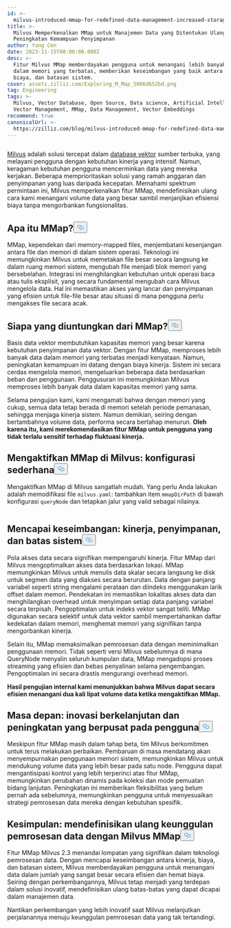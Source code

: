```yaml
---
id: >-
  milvus-introduced-mmap-for-redefined-data-management-increased-storage-capability.md
title: >-
  Milvus Memperkenalkan MMap untuk Manajemen Data yang Ditentukan Ulang dan
  Peningkatan Kemampuan Penyimpanan
author: Yang Cen
date: 2023-11-15T00:00:00.000Z
desc: >-
  Fitur Milvus MMap memberdayakan pengguna untuk menangani lebih banyak data
  dalam memori yang terbatas, memberikan keseimbangan yang baik antara performa,
  biaya, dan batasan sistem.
cover: assets.zilliz.com/Exploring_M_Map_5086d652bd.png
tag: Engineering
tags: >-
  Milvus, Vector Database, Open Source, Data science, Artificial Intelligence,
  Vector Management, MMap, Data Management, Vector Embeddings
recommend: true
canonicalUrl: >-
  https://zilliz.com/blog/milvus-introduced-mmap-for-redefined-data-management-increased-storage-capability
---
```

<p>
  <span class="img-wrapper">
    <img translate="no" src="https://assets.zilliz.com/Exploring_M_Map_5086d652bd.png" alt="" class="doc-image" id="" />
    <span></span>
  </span>
</p>
<p><a href="https://zilliz.com/what-is-milvus">Milvus</a> adalah solusi tercepat dalam <a href="https://zilliz.com/blog/what-is-a-real-vector-database">database vektor</a> sumber terbuka, yang melayani pengguna dengan kebutuhan kinerja yang intensif. Namun, keragaman kebutuhan pengguna mencerminkan data yang mereka kerjakan. Beberapa memprioritaskan solusi yang ramah anggaran dan penyimpanan yang luas daripada kecepatan. Memahami spektrum permintaan ini, Milvus memperkenalkan fitur MMap, mendefinisikan ulang cara kami menangani volume data yang besar sambil menjanjikan efisiensi biaya tanpa mengorbankan fungsionalitas.</p>
<h2 id="What-is-MMap" class="common-anchor-header">Apa itu MMap?<button data-href="#What-is-MMap" class="anchor-icon" translate="no">
      <svg translate="no"
        aria-hidden="true"
        focusable="false"
        height="20"
        version="1.1"
        viewBox="0 0 16 16"
        width="16"
      >
        <path
          fill="#0092E4"
          fill-rule="evenodd"
          d="M4 9h1v1H4c-1.5 0-3-1.69-3-3.5S2.55 3 4 3h4c1.45 0 3 1.69 3 3.5 0 1.41-.91 2.72-2 3.25V8.59c.58-.45 1-1.27 1-2.09C10 5.22 8.98 4 8 4H4c-.98 0-2 1.22-2 2.5S3 9 4 9zm9-3h-1v1h1c1 0 2 1.22 2 2.5S13.98 12 13 12H9c-.98 0-2-1.22-2-2.5 0-.83.42-1.64 1-2.09V6.25c-1.09.53-2 1.84-2 3.25C6 11.31 7.55 13 9 13h4c1.45 0 3-1.69 3-3.5S14.5 6 13 6z"
        ></path>
      </svg>
    </button></h2><p>MMap, kependekan dari memory-mapped files, menjembatani kesenjangan antara file dan memori di dalam sistem operasi. Teknologi ini memungkinkan Milvus untuk memetakan file besar secara langsung ke dalam ruang memori sistem, mengubah file menjadi blok memori yang bersebelahan. Integrasi ini menghilangkan kebutuhan untuk operasi baca atau tulis eksplisit, yang secara fundamental mengubah cara Milvus mengelola data. Hal ini memastikan akses yang lancar dan penyimpanan yang efisien untuk file-file besar atau situasi di mana pengguna perlu mengakses file secara acak.</p>
<h2 id="Who-benefits-from-MMap" class="common-anchor-header">Siapa yang diuntungkan dari MMap?<button data-href="#Who-benefits-from-MMap" class="anchor-icon" translate="no">
      <svg translate="no"
        aria-hidden="true"
        focusable="false"
        height="20"
        version="1.1"
        viewBox="0 0 16 16"
        width="16"
      >
        <path
          fill="#0092E4"
          fill-rule="evenodd"
          d="M4 9h1v1H4c-1.5 0-3-1.69-3-3.5S2.55 3 4 3h4c1.45 0 3 1.69 3 3.5 0 1.41-.91 2.72-2 3.25V8.59c.58-.45 1-1.27 1-2.09C10 5.22 8.98 4 8 4H4c-.98 0-2 1.22-2 2.5S3 9 4 9zm9-3h-1v1h1c1 0 2 1.22 2 2.5S13.98 12 13 12H9c-.98 0-2-1.22-2-2.5 0-.83.42-1.64 1-2.09V6.25c-1.09.53-2 1.84-2 3.25C6 11.31 7.55 13 9 13h4c1.45 0 3-1.69 3-3.5S14.5 6 13 6z"
        ></path>
      </svg>
    </button></h2><p>Basis data vektor membutuhkan kapasitas memori yang besar karena kebutuhan penyimpanan data vektor. Dengan fitur MMap, memproses lebih banyak data dalam memori yang terbatas menjadi kenyataan. Namun, peningkatan kemampuan ini datang dengan biaya kinerja. Sistem ini secara cerdas mengelola memori, mengeluarkan beberapa data berdasarkan beban dan penggunaan. Penggusuran ini memungkinkan Milvus memproses lebih banyak data dalam kapasitas memori yang sama.</p>
<p>Selama pengujian kami, kami mengamati bahwa dengan memori yang cukup, semua data tetap berada di memori setelah periode pemanasan, sehingga menjaga kinerja sistem. Namun demikian, seiring dengan bertambahnya volume data, performa secara bertahap menurun. <strong>Oleh karena itu, kami merekomendasikan fitur MMap untuk pengguna yang tidak terlalu sensitif terhadap fluktuasi kinerja.</strong></p>
<h2 id="Enabling-MMap-in-Milvus-a-simple-configuration" class="common-anchor-header">Mengaktifkan MMap di Milvus: konfigurasi sederhana<button data-href="#Enabling-MMap-in-Milvus-a-simple-configuration" class="anchor-icon" translate="no">
      <svg translate="no"
        aria-hidden="true"
        focusable="false"
        height="20"
        version="1.1"
        viewBox="0 0 16 16"
        width="16"
      >
        <path
          fill="#0092E4"
          fill-rule="evenodd"
          d="M4 9h1v1H4c-1.5 0-3-1.69-3-3.5S2.55 3 4 3h4c1.45 0 3 1.69 3 3.5 0 1.41-.91 2.72-2 3.25V8.59c.58-.45 1-1.27 1-2.09C10 5.22 8.98 4 8 4H4c-.98 0-2 1.22-2 2.5S3 9 4 9zm9-3h-1v1h1c1 0 2 1.22 2 2.5S13.98 12 13 12H9c-.98 0-2-1.22-2-2.5 0-.83.42-1.64 1-2.09V6.25c-1.09.53-2 1.84-2 3.25C6 11.31 7.55 13 9 13h4c1.45 0 3-1.69 3-3.5S14.5 6 13 6z"
        ></path>
      </svg>
    </button></h2><p>Mengaktifkan MMap di Milvus sangatlah mudah. Yang perlu Anda lakukan adalah memodifikasi file <code translate="no">milvus.yaml</code>: tambahkan item <code translate="no">mmapDirPath</code> di bawah konfigurasi <code translate="no">queryNode</code> dan tetapkan jalur yang valid sebagai nilainya.</p>
<p>
  <span class="img-wrapper">
    <img translate="no" src="https://assets.zilliz.com/enabling_mmap_a2df88276b.png" alt="" class="doc-image" id="" />
    <span></span>
  </span>
</p>
<h2 id="Striking-the-balance-performance-storage-and-system-limits" class="common-anchor-header">Mencapai keseimbangan: kinerja, penyimpanan, dan batas sistem<button data-href="#Striking-the-balance-performance-storage-and-system-limits" class="anchor-icon" translate="no">
      <svg translate="no"
        aria-hidden="true"
        focusable="false"
        height="20"
        version="1.1"
        viewBox="0 0 16 16"
        width="16"
      >
        <path
          fill="#0092E4"
          fill-rule="evenodd"
          d="M4 9h1v1H4c-1.5 0-3-1.69-3-3.5S2.55 3 4 3h4c1.45 0 3 1.69 3 3.5 0 1.41-.91 2.72-2 3.25V8.59c.58-.45 1-1.27 1-2.09C10 5.22 8.98 4 8 4H4c-.98 0-2 1.22-2 2.5S3 9 4 9zm9-3h-1v1h1c1 0 2 1.22 2 2.5S13.98 12 13 12H9c-.98 0-2-1.22-2-2.5 0-.83.42-1.64 1-2.09V6.25c-1.09.53-2 1.84-2 3.25C6 11.31 7.55 13 9 13h4c1.45 0 3-1.69 3-3.5S14.5 6 13 6z"
        ></path>
      </svg>
    </button></h2><p>Pola akses data secara signifikan mempengaruhi kinerja. Fitur MMap dari Milvus mengoptimalkan akses data berdasarkan lokasi. MMap memungkinkan Milvus untuk menulis data skalar secara langsung ke disk untuk segmen data yang diakses secara berurutan. Data dengan panjang variabel seperti string mengalami perataan dan diindeks menggunakan larik offset dalam memori. Pendekatan ini memastikan lokalitas akses data dan menghilangkan overhead untuk menyimpan setiap data panjang variabel secara terpisah. Pengoptimalan untuk indeks vektor sangat teliti. MMap digunakan secara selektif untuk data vektor sambil mempertahankan daftar kedekatan dalam memori, menghemat memori yang signifikan tanpa mengorbankan kinerja.</p>
<p>Selain itu, MMap memaksimalkan pemrosesan data dengan meminimalkan penggunaan memori. Tidak seperti versi Milvus sebelumnya di mana QueryNode menyalin seluruh kumpulan data, MMap mengadopsi proses streaming yang efisien dan bebas penyalinan selama pengembangan. Pengoptimalan ini secara drastis mengurangi overhead memori.</p>
<p><strong>Hasil pengujian internal kami menunjukkan bahwa Milvus dapat secara efisien menangani dua kali lipat volume data ketika mengaktifkan MMap.</strong></p>
<h2 id="The-road-ahead-continuous-innovation-and-user-centric-enhancements" class="common-anchor-header">Masa depan: inovasi berkelanjutan dan peningkatan yang berpusat pada pengguna<button data-href="#The-road-ahead-continuous-innovation-and-user-centric-enhancements" class="anchor-icon" translate="no">
      <svg translate="no"
        aria-hidden="true"
        focusable="false"
        height="20"
        version="1.1"
        viewBox="0 0 16 16"
        width="16"
      >
        <path
          fill="#0092E4"
          fill-rule="evenodd"
          d="M4 9h1v1H4c-1.5 0-3-1.69-3-3.5S2.55 3 4 3h4c1.45 0 3 1.69 3 3.5 0 1.41-.91 2.72-2 3.25V8.59c.58-.45 1-1.27 1-2.09C10 5.22 8.98 4 8 4H4c-.98 0-2 1.22-2 2.5S3 9 4 9zm9-3h-1v1h1c1 0 2 1.22 2 2.5S13.98 12 13 12H9c-.98 0-2-1.22-2-2.5 0-.83.42-1.64 1-2.09V6.25c-1.09.53-2 1.84-2 3.25C6 11.31 7.55 13 9 13h4c1.45 0 3-1.69 3-3.5S14.5 6 13 6z"
        ></path>
      </svg>
    </button></h2><p>Meskipun fitur MMap masih dalam tahap beta, tim Milvus berkomitmen untuk terus melakukan perbaikan. Pembaruan di masa mendatang akan menyempurnakan penggunaan memori sistem, memungkinkan Milvus untuk mendukung volume data yang lebih besar pada satu node. Pengguna dapat mengantisipasi kontrol yang lebih terperinci atas fitur MMap, memungkinkan perubahan dinamis pada koleksi dan mode pemuatan bidang lanjutan. Peningkatan ini memberikan fleksibilitas yang belum pernah ada sebelumnya, memungkinkan pengguna untuk menyesuaikan strategi pemrosesan data mereka dengan kebutuhan spesifik.</p>
<h2 id="Conclusion-redefining-data-processing-excellence-with-Milvus-MMap" class="common-anchor-header">Kesimpulan: mendefinisikan ulang keunggulan pemrosesan data dengan Milvus MMap<button data-href="#Conclusion-redefining-data-processing-excellence-with-Milvus-MMap" class="anchor-icon" translate="no">
      <svg translate="no"
        aria-hidden="true"
        focusable="false"
        height="20"
        version="1.1"
        viewBox="0 0 16 16"
        width="16"
      >
        <path
          fill="#0092E4"
          fill-rule="evenodd"
          d="M4 9h1v1H4c-1.5 0-3-1.69-3-3.5S2.55 3 4 3h4c1.45 0 3 1.69 3 3.5 0 1.41-.91 2.72-2 3.25V8.59c.58-.45 1-1.27 1-2.09C10 5.22 8.98 4 8 4H4c-.98 0-2 1.22-2 2.5S3 9 4 9zm9-3h-1v1h1c1 0 2 1.22 2 2.5S13.98 12 13 12H9c-.98 0-2-1.22-2-2.5 0-.83.42-1.64 1-2.09V6.25c-1.09.53-2 1.84-2 3.25C6 11.31 7.55 13 9 13h4c1.45 0 3-1.69 3-3.5S14.5 6 13 6z"
        ></path>
      </svg>
    </button></h2><p>Fitur MMap Milvus 2.3 menandai lompatan yang signifikan dalam teknologi pemrosesan data. Dengan mencapai keseimbangan antara kinerja, biaya, dan batasan sistem, Milvus memberdayakan pengguna untuk menangani data dalam jumlah yang sangat besar secara efisien dan hemat biaya. Seiring dengan perkembangannya, Milvus tetap menjadi yang terdepan dalam solusi inovatif, mendefinisikan ulang batas-batas yang dapat dicapai dalam manajemen data.</p>
<p>Nantikan perkembangan yang lebih inovatif saat Milvus melanjutkan perjalanannya menuju keunggulan pemrosesan data yang tak tertandingi.</p>
